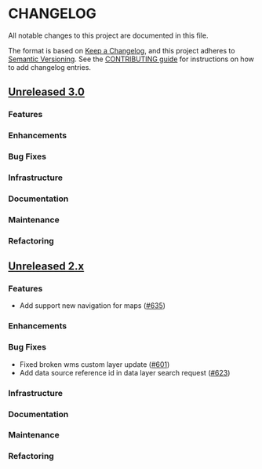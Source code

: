 # CHANGELOG
All notable changes to this project are documented in this file.

The format is based on [Keep a Changelog](https://keepachangelog.com/en/1.0.0/), and this project adheres to [Semantic Versioning](https://semver.org/spec/v2.0.0.html). See the [CONTRIBUTING guide](./CONTRIBUTING.md#Changelog) for instructions on how to add changelog entries.

## [Unreleased 3.0](https://github.com/opensearch-project/dashboards-maps/compare/2.x...HEAD)
### Features
### Enhancements
### Bug Fixes
### Infrastructure
### Documentation
### Maintenance
### Refactoring

## [Unreleased 2.x](https://github.com/opensearch-project/dashboards-maps/compare/2.15...2.x)
### Features
* Add support new navigation for maps ([#635](https://github.com/opensearch-project/dashboards-maps/pull/635))
### Enhancements
### Bug Fixes
* Fixed broken wms custom layer update ([#601](https://github.com/opensearch-project/dashboards-maps/pull/631))
* Add data source reference id in data layer search request ([#623](https://github.com/opensearch-project/dashboards-maps/pull/623))
### Infrastructure
### Documentation
### Maintenance
### Refactoring
